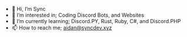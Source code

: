 - 👋 Hi, I’m Sync
- 👀 I’m interested in; Coding Discord Bots, and Websites
- 🌱 I’m currently learning; Discord.PY, Rust, Ruby, C#, and Discord.PHP
- 📫 How to reach me; aidan@syncdev.xyz

